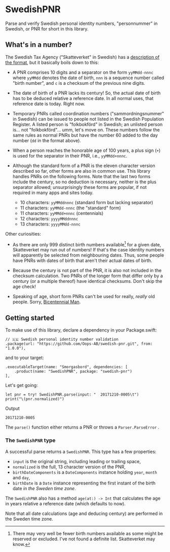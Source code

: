 # SwedishPNR

Parse and verify Swedish personal identity numbers, "personnummer" in Swedish, or PNR for short in this library.

## What's in a number?

The Swedish Tax Agency ("Skatteverket" in Swedish) has a [description of the format](https://skatteverket.se/privat/folkbokforing/personnummer.4.3810a01c150939e893f18c29.html), but it basically boils down to this:

* A PNR comprises 10 digits and a separator on the form `yyMMdd-nnnc`
  where `yyMMdd` denotes the date of birth,
  `nnn` is a sequence number called "birth number",
  and `c` is a checksum of the previous nine digits.

* The date of birth of a PNR lacks its century! So, the actual date of birth has to be deduced relative a reference date. In all normal uses, that reference date is today. Right now.

* Temporary PNRs called coordination numbers ("sammordningsnummer" in Swedish) can be issued to people not listed in the Swedish Population Register. A listed person is "folkbokförd" in Swedish; an unlisted person is... not "folkbokförd"... umm, let's move on. These numbers follow the same rules as normal PNRs but have the number 60 added to the day number (`dd` in the format above).

* When a person reaches the honorable age of 100 years, a plus sign (`+`) is used for the separator in their PNR, i.e., `yyMMdd+nnnc`.

* Although the standard form of a PNR is the eleven character version described so far, other forms are also in common use. This library handles PNRs on the following forms. Note that the last two forms include the century, so no deduction is necessary, neither is the plus separator allowed; unsurprisingly these forms are popular, if not required in many apps and sites today.

    * 10 characters: `yyMMddnnnc` (standard form but lacking separator)
    * 11 characters: `yyMMdd-nnnc` (the "standard" form)
    * 11 characters: `yyMMdd+nnnc` (centennials)
    * 12 characters: `yyyyMMddnnnc`
    * 13 characters: `yyyyMMdd-nnnc`

Other curiosities:

* As there are only 999 distinct birth numbers available[^available_birth_numbers] for a given date, Skatteverket may run out of numbers! If that's the case identity numbers will apparently be selected from neighbouring dates. Thus, some people have PNRs with dates of birth that aren't their actual dates of birth.

* Because the century is not part of the PNR, it is also not included in the checksum calculation. Two PNRs of the longer form that differ only by a century (or a multiple thereof) have identical checksums. Don't skip the age check!

* Speaking of age, short form PNRs can't be used for really, _really_ old people. Sorry, [Bicentennial Man](https://en.wikipedia.org/wiki/The_Bicentennial_Man).

[^available_birth_numbers]: There may very well be fewer birth numbers available as some might be reserved or excluded. I've not found a definite list. Skatteverket may know.


## Getting started

To make use of this library, declare a dependency in your Package.swift:

```
// 🇸🇪 Swedish personal identity number validation
.package(url: "https://github.com/Oops-AB/swedish-pnr.git", from: "1.0.0"),
```

and to your target:

```
.executableTarget(name: "Smorgasbord", dependencies: [
    .product(name: "SwedishPNR", package: "swedish-pnr")
],
```

Let's get going:

```
let pnr = try! SwedishPNR.parse(input: "  20171210-0005\t")
print("\(pnr.normalized)")
```

Output

```
20171210-0005
```

The `parse()` function either returns a PNR or throws a `Parser.ParseError` .


### The `SwedishPNR` type

A successful parse returns a `SwedishPNR`. This type has a few properties:

* `input` is the original string, including leading or trailing space,
* `normalized` is the full, 13 character version of the PNR,
* `birthDateComponents` is a `DateComponents` instance holding `year`, `month` and `day`,
* `birthDate` is a `Date` instance representing the first instant of the birth date _in the Sweden time zone_.

The `SwedishPNR` also has a method `age(at:) -> Int` that calculates the age in years relative a reference date (which defaults to now).

Note that all date calculations (age and deducing century) are performed in the Sweden time zone.
